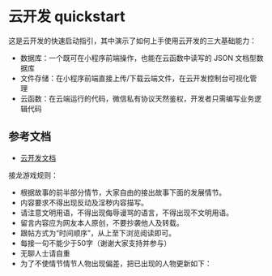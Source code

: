 # 云开发 quickstart

这是云开发的快速启动指引，其中演示了如何上手使用云开发的三大基础能力：

- 数据库：一个既可在小程序前端操作，也能在云函数中读写的 JSON 文档型数据库
- 文件存储：在小程序前端直接上传/下载云端文件，在云开发控制台可视化管理
- 云函数：在云端运行的代码，微信私有协议天然鉴权，开发者只需编写业务逻辑代码

## 参考文档

- [云开发文档](https://developers.weixin.qq.com/miniprogram/dev/wxcloud/basis/getting-started.html)

接龙游戏规则：
+ 根据故事的前半部分情节，大家自由的接出故事下面的发展情节。
+ 内容要求不得出现反动及淫秽内容描写。
+ 请注意文明用语，不得出现侮辱谩骂的语言，不得出现不文明用语。
+ 留言内容应为网友本人原创，不要抄袭他人及转载。
+ 跟帖方式为“时间顺序”，从上至下浏览阅读即可。
+ 每接一句不能少于50字（谢谢大家支持并参与）
+ 无聊人士请自重
+ 为了不使情节情节人物出现偏差，把已出现的人物更新如下：